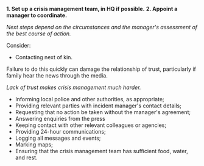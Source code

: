 [Title]: # (First Steps)
[Order]: # (14)

**1. Set up a crisis management team, in HQ if possible.** 
**2. Appoint a manager to coordinate.** 

_Next steps depend on the circumstances and the manager's assessment of the best course of action._

Consider: 

*   Contacting next of kin.  

Failure to do this quickly can damage the relationship of trust, particularly if family hear the news through the media.  

*Lack of trust makes crisis management much harder.*

*   Informing local police and other authorities, as appropriate;
*   Providing relevant parties with incident manager's contact details;  
*	Requesting that no action be taken without the manager's agreement;
*   Answering enquiries from the press
*   Keeping contact with other relevant colleagues or agencies;
*   Providing 24-hour communications;
*	Logging all messages and events;
*   Marking maps;
*   Ensuring that the crisis management team has sufficient food, water, and rest. 
